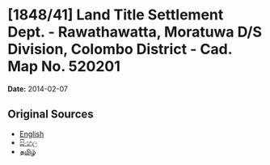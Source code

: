 # [1848/41] Land Title Settlement Dept. - Rawathawatta, Moratuwa D/S Division, Colombo District - Cad. Map No. 520201

**Date:** 2014-02-07

## Original Sources

- [English](https://documents.gov.lk/view/extra-gazettes/2014/2/1848-41_E.pdf)
- [සිංහල](https://documents.gov.lk/view/extra-gazettes/2014/2/1848-41_S.pdf)
- [தமிழ்](https://documents.gov.lk/view/extra-gazettes/2014/2/1848-41_T.pdf)
